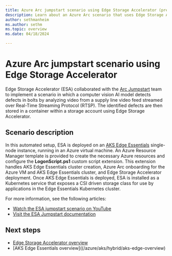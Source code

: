 ```yaml
---
title: Azure Arc jumpstart scenario using Edge Storage Accelerator (preview)
description: Learn about an Azure Arc scenario that uses Edge Storage Accelerator.
author: sethmanheim
ms.author: sethm
ms.topic: overview
ms.date: 04/18/2024

---
```


# Azure Arc jumpstart scenario using Edge Storage Accelerator

Edge Storage Accelerator (ESA) collaborated with the [Arc Jumpstart](https://azurearcjumpstart.com/) team to implement a scenario in which a computer vision AI model detects defects in bolts by analyzing video from a supply line video feed streamed over Real-Time Streaming Protocol (RTSP). The identified defects are then stored in a container within a storage account using Edge Storage Accelerator.

## Scenario description

In this automated setup, ESA is deployed on an [AKS Edge Essentials](/azure/aks/hybrid/aks-edge-overview) single-node instance, running in an Azure virtual machine. An Azure Resource Manager template is provided to create the necessary Azure resources and configure the **LogonScript.ps1** custom script extension. This extension handles AKS Edge Essentials cluster creation, Azure Arc onboarding for the Azure VM and AKS Edge Essentials cluster, and Edge Storage Accelerator deployment. Once AKS Edge Essentials is deployed, ESA is installed as a Kubernetes service that exposes a CSI driven storage class for use by applications in the Edge Essentials Kubernetes cluster.

For more information, see the following articles:

- [Watch the ESA jumpstart scenario on YouTube](https://youtu.be/Qnh2UH1g6Q4)
- [Visit the ESA Jumpstart documentation](https://arcjumpstart.com/azure_arc_jumpstart/azure_edge_iot_ops)

## Next steps

- [Edge Storage Accelerator overview](overview.md)
- [AKS Edge Essentials overview]((/azure/aks/hybrid/aks-edge-overview)
